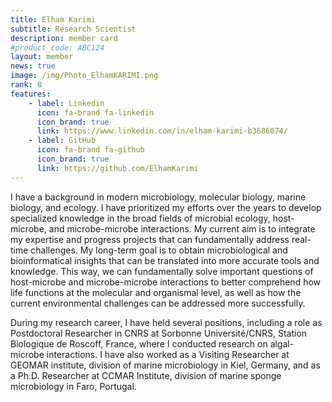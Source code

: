 ```yaml
---
title: Elham Karimi
subtitle: Research Scientist
description: member card
#product_code: ABC124
layout: member
news: true
image: /img/Photo_ElhamKARIMI.png
rank: 8
features:
    - label: Linkedin
      icon: fa-brand fa-linkedin
      icon_brand: true
      link: https://www.linkedin.com/in/elham-karimi-b3686074/
    - label: GitHub
      icon: fa-brand fa-github
      icon_brand: true
      link: https://github.com/ElhamKarimi
---
```


I have a background in modern microbiology, molecular biology, marine biology, and ecology. I have prioritized my efforts over the years to develop specialized knowledge in the broad fields of microbial ecology, host-microbe, and microbe-microbe interactions. My current aim is to integrate my expertise and progress projects that can fundamentally address real-time challenges. My long-term goal is to obtain microbiological and bioinformatical insights that can be translated into more accurate tools and knowledge. This way, we can fundamentally solve important questions of host-microbe and microbe-microbe interactions to better comprehend how life functions at the molecular and organismal level, as well as how the current environmental challenges can be addressed more successfully.

During my research career, I have held several positions, including a role as Postdoctoral Researcher in CNRS at Sorbonne Université/CNRS, Station Biologique de Roscoff, France, where I conducted research on algal-microbe interactions. I have also worked as a Visiting Researcher at GEOMAR institute, division of marine microbiology in Kiel, Germany, and as a Ph.D. Researcher at CCMAR Institute, division of marine sponge microbiology in Faro, Portugal.

